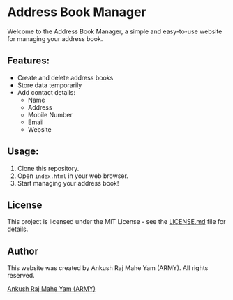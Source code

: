 # Address Book Manager

Welcome to the Address Book Manager, a simple and easy-to-use website for managing your address book.

## Features:
- Create and delete address books
- Store data temporarily
- Add contact details:
  - Name
  - Address
  - Mobile Number
  - Email
  - Website

## Usage:
1. Clone this repository.
2. Open `index.html` in your web browser.
3. Start managing your address book!

## License
This project is licensed under the MIT License - see the [LICENSE.md](E:\Coding\ARMY_Projects\Address-Book-Manager\LICENSE.md) file for details.

## Author
This website was created by Ankush Raj Mahe Yam (ARMY). All rights reserved.

[Ankush Raj Mahe Yam (ARMY)](https://github.com/AnkushRajMaheYam)